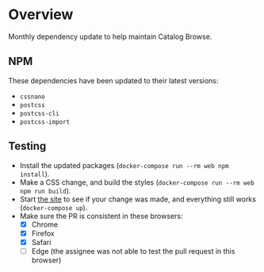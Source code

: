 # Overview
Monthly dependency update to help maintain Catalog Browse.

## NPM
These dependencies have been updated to their latest versions:
- `cssnano`
- `postcss`
- `postcss-cli`
- `postcss-import`

## Testing
- Install the updated packages (`docker-compose run --rm web npm install`).
- Make a CSS change, and build the styles (`docker-compose run --rm web npm run build`).
- Start [the site](http://localhost:4567/callnumber?query=UM1) to see if your change was made, and everything still works (`docker-compose up`).
- Make sure the PR is consistent in these browsers:
  - [x] Chrome
  - [x] Firefox
  - [x] Safari
  - [ ] Edge (the assignee was not able to test the pull request in this browser)

